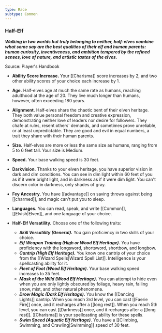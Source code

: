 ```yaml
---
type: Race
subtype: Common
---
```

### Half-Elf

_**Walking in two worlds but truly belonging to neither, half-elves combine what some say are the best qualities of their elf and human parents: human curiosity, inventiveness, and ambition tempered by the refined senses, love of nature, and artistic tastes of the elves.**_

Source: Player's Handbook

- **Ability Score Increase.** Your [[Charisma]] score increases by 2, and two other ability scores of your choice each increase by 1.

- **Age.** Half-elves age at much the same rate as humans, reaching adulthood at the age of 20. They live much longer than humans, however, often exceeding 180 years.

- **Alignment.** Half-elves share the chaotic bent of their elven heritage. They both value personal freedom and creative expression, demonstrating neither love of leaders nor desire for followers. They chafe at rules, resent others' demands, and sometimes prove unreliable, or at least unpredictable. They are good and evil in equal numbers, a trait they share with their human parents.

- **Size.** Half-elves are more or less the same size as humans, ranging from 5 to 6 feet tall. Your size is Medium.

- **Speed.** Your base walking speed is 30 feet.

- **Darkvision.** Thanks to your elven heritage, you have superior vision in dark and dim conditions. You can see in dim light within 60 feet of you as if it were bright light, and in darkness as if it were dim light. You can't discern color in darkness, only shades of gray.

- **Fey Ancestry.** You have [[advantage]] on saving throws against being [[charmed]], and magic can't put you to sleep.

- **Languages.** You can read, speak, and write [[Common]], [[Elvish|Elven]], and one language of your choice.

- **Half-Elf Versatility.** Choose one of the following traits:
    - _**Skill Versatility (General).**_ You gain proficiency in two skills of your choice.
    - _**Elf Weapon Training (High or Wood Elf Heritage).**_ You have proficiency with the longsword, shortsword, shortbow, and longbow.
    - _**Cantrip (High Elf Heritage).**_ You know one cantrip of your choice from the [[Wizard Spells|Wizard Spell List]]. Intelligence is your spellcasting ability for it.
    - _**Fleet of Foot (Wood Elf Heritage).**_ Your base walking speed increases to 35 feet.
    - _**Mask of the Wild (Wood Elf Heritage).**_ You can attempt to hide even when you are only lightly obscured by foliage, heavy rain, falling snow, mist, and other natural phenomena.
    - _**Drow Magic (Dark Elf Heritage).**_ You know the [[Dancing Lights]] cantrip. When you reach 3rd level, you can cast [[Faerie Fire]] once, and it recharges after a [[long rest]]. When you reach 5th level, you can cast [[Darkness]] once, and it recharges after a [[long rest]]. [[Charisma]] is your spellcasting ability for these spells.
    - _**Swim Speed (Aquatic Elf Heritage).**_ You have a [[Climbing, Swimming, and Crawling|Swimming]] speed of 30 feet. 